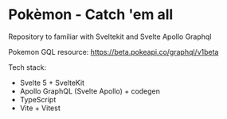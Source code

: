 # Pokèmon - Catch 'em all

Repository to familiar with Sveltekit and Svelte Apollo Graphql

Pokemon GQL resource: https://beta.pokeapi.co/graphql/v1beta

Tech stack:
- Svelte 5 + SvelteKit
- Apollo GraphQL (Svelte Apollo) + codegen
- TypeScript
- Vite + Vitest
